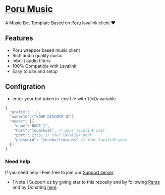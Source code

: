 # [Poru Music](https://discord.com/api/oauth2/authorize?client_id=987704017410985985&permissions=8&scope=applications.commands%20bot)

A Music Bot Template Based on [Poru](https://npmjs.com/poru) lavalink client ❤️

## Features

- Poru wrapper based music client
- Rich audio quality music
- Inbuilt audio filters
- 100% Compatible with Lavalink
- Easy to use and setup

## Configration

- enter your bot token in .env file with `TOKEN` variable

```js
{
  "prefix": '.',
  "ownerId":["YOUR DISCORD ID"],
  "nodes": [{
    "name":"NODE_1",
    "host":"localhost", // your lavalink host
    "port": 2333, // Your lavalink port
    "password": "youshallnotpass" // Your lavalink pass
  }]
}
```

### Need help

If you need help ! Feel free to join our [Support server](https://discord.gg/b3k6XNA5pw)

- [ Note ] Support us by giving star to this reposity and by following [Paras](https://github.com/parasop) and by Donating [here](https://ko-fi.com/parasdev)
